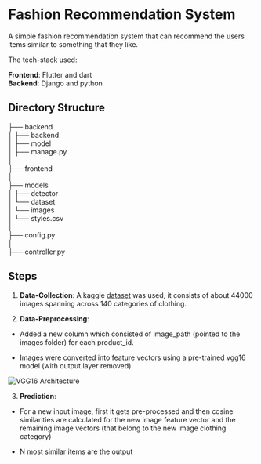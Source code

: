 
# Fashion Recommendation System

A simple fashion recommendation system that can recommend the users items similar to something that they like.

The tech-stack used:

**Frontend**: Flutter and dart <br>
**Backend**: Django and python



## Directory Structure

├── backend <br>
│   ├── backend <br>
│   ├── model <br>
│   ├── manage.py <br>
│   
├── frontend <br>
│   
├── models <br>
│   ├── detector <br>
│       └── dataset <br>
│           └── images <br>
│           └── styles.csv <br>
│     
├── config.py <br>
│   <br>
├── controller.py <br>
## Steps

1. **Data-Collection**: A kaggle [dataset](https://www.kaggle.com/datasets/paramaggarwal/fashion-product-images-small) was used, it consists of about 44000 images spanning across 140 categories of clothing.

2. **Data-Preprocessing**: 

- Added a new column which consisted of image_path (pointed to the images folder) for each product_id.

- Images were converted into feature vectors using a pre-trained vgg16 model (with output layer removed)

![VGG16 Architecture](https://media.geeksforgeeks.org/wp-content/uploads/20200219152327/conv-layers-vgg16.jpg)


3. **Prediction**:

- For a new input image, first it gets pre-processed and then cosine similarities are calculated for the new image feature vector and the remaining image vectors (that belong to the new image clothing category)

- N most similar items are the output

